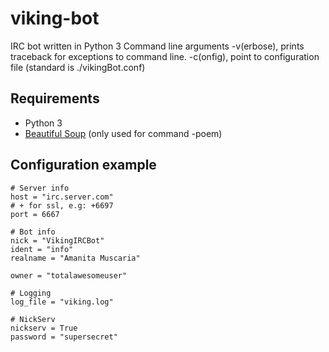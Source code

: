 # viking-bot
IRC bot written in Python 3
Command line arguments -v(erbose), prints traceback for exceptions to command line. -c(onfig), point to configuration file (standard is ./vikingBot.conf)

## Requirements
* Python 3
* [Beautiful Soup](http://www.crummy.com/software/BeautifulSoup/) (only used for command -poem)

## Configuration example
    # Server info 
    host = "irc.server.com"
    # + for ssl, e.g: +6697
    port = 6667
    
    # Bot info
    nick = "VikingIRCBot"
    ident = "info"
    realname = "Amanita Muscaria"
    
    owner = "totalawesomeuser"

    # Logging
    log_file = "viking.log"
    
    # NickServ
    nickserv = True
    password = "supersecret"
